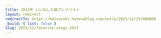 ```yaml
---
title: 2023年 いいねした曲プレイリスト
layout: redirect
redirectTo: https://matsuoshi.hatenablog.com/entry/2023/12/23/000000
_build: { list: false }
slug: 2023/12/favorite-songs-2023
---
```

